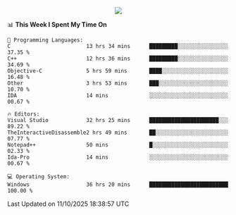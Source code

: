 <p align="center">
  <img src="https://readme-typing-svg.herokuapp.com?font=Cascadia+Code&weight=600&size=20&duration=5000&pause=1000&color=FFFFFF&center=true&vCenter=true&width=500&lines=IF+I'M+NOT+WORKING+-+IT+MEANS+I'M+DEAD+💀" />
</p>

<!--START_SECTION:waka-->
📊 **This Week I Spent My Time On** 

```text
💬 Programming Languages: 
C                        13 hrs 34 mins      █████████░░░░░░░░░░░░░░░░   37.35 % 
C++                      12 hrs 36 mins      █████████░░░░░░░░░░░░░░░░   34.69 % 
Objective-C              5 hrs 59 mins       ████░░░░░░░░░░░░░░░░░░░░░   16.48 % 
Other                    3 hrs 53 mins       ███░░░░░░░░░░░░░░░░░░░░░░   10.70 % 
IDA                      14 mins             ░░░░░░░░░░░░░░░░░░░░░░░░░   00.67 % 

🔥 Editors: 
Visual Studio            32 hrs 25 mins      ██████████████████████░░░   89.22 % 
TheInteractiveDisassemble2 hrs 49 mins       ██░░░░░░░░░░░░░░░░░░░░░░░   07.77 % 
Notepad++                50 mins             █░░░░░░░░░░░░░░░░░░░░░░░░   02.33 % 
Ida-Pro                  14 mins             ░░░░░░░░░░░░░░░░░░░░░░░░░   00.67 % 

💻 Operating System: 
Windows                  36 hrs 20 mins      █████████████████████████   100.00 % 
```


 Last Updated on 11/10/2025 18:38:57 UTC
<!--END_SECTION:waka-->

